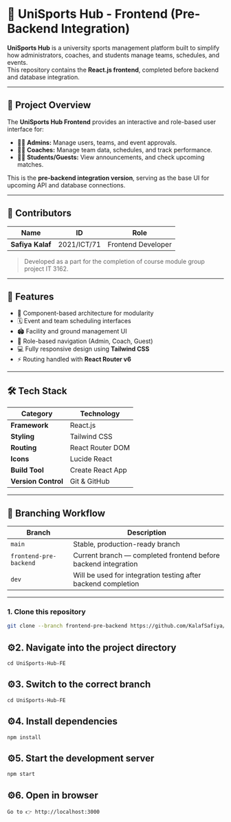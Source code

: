 # 🏅 UniSports Hub - Frontend (Pre-Backend Integration)

**UniSports Hub** is a university sports management platform built to simplify how administrators, coaches, and students manage teams, schedules, and events.  
This repository contains the **React.js frontend**, completed before backend and database integration.

---

## 📘 Project Overview

The **UniSports Hub Frontend** provides an interactive and role-based user interface for:
- 🧑‍💼 **Admins:** Manage users, teams, and event approvals.  
- 🧑‍🏫 **Coaches:** Manage team data, schedules, and track performance.  
- 🧑‍🎓 **Students/Guests:**  View announcements, and check upcoming matches.

This is the **pre-backend integration version**, serving as the base UI for upcoming API and database connections.

---

## 👥 Contributors

| Name | ID | Role |
|------|----|------|
| **Safiya Kalaf** | 2021/ICT/71 | Frontend Developer |

> Developed as a part for the completion of course module group project IT 3162.

---

## 🚀 Features

- 🧩 Component-based architecture for modularity  
- 🗓️ Event and team scheduling interfaces  
- 🏟️ Facility and ground management UI  
- 👥 Role-based navigation (Admin, Coach, Guest)  
- 💻 Fully responsive design using **Tailwind CSS**  
- ⚡ Routing handled with **React Router v6**  

---

## 🛠️ Tech Stack

| Category | Technology |
|-----------|-------------|
| **Framework** | React.js |
| **Styling** | Tailwind CSS |
| **Routing** | React Router DOM |
| **Icons** | Lucide React |
| **Build Tool** | Create React App |
| **Version Control** | Git & GitHub |

---

## 🌿 Branching Workflow

| Branch | Description |
|---------|--------------|
| `main` | Stable, production-ready branch |
| `frontend-pre-backend` | Current branch — completed frontend before backend integration |
| `dev` | Will be used for integration testing after backend completion |

---

### 1. Clone this repository
```bash
git clone --branch frontend-pre-backend https://github.com/KalafSafiya/UniSports-Hub-FE.git 
```
## ⚙️2. Navigate into the project directory
```
cd UniSports-Hub-FE
```

## ⚙️3. Switch to the correct branch
```
cd UniSports-Hub-FE
```
## ⚙️4. Install dependencies
```
npm install
```

## ⚙️5. Start the development server
```
npm start
```

## ⚙️6. Open in browser
```
Go to 👉 http://localhost:3000
```
